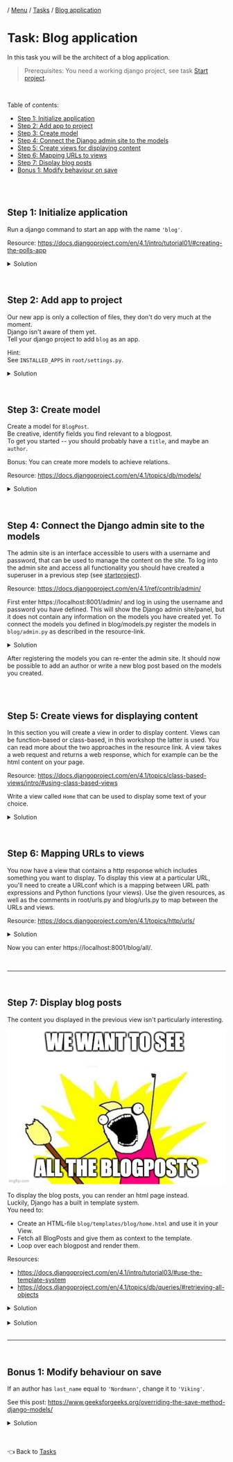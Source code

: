 / [Menu](/documentation/README.md) / [Tasks](/documentation/tasks/README.md) / [Blog application](blog.md)

# Task: Blog application

In this task you will be the architect of a blog application.

> Prerequisites:
> You need a working django project, see task [Start project](startproject.md).

<br>

Table of contents:

- [Step 1: Initialize application](#step-1-initialize-application)
- [Step 2: Add app to project](#step-2-add-app-to-project)
- [Step 3: Create model](#step-3-create-model)
- [Step 4: Connect the Django admin site to the models](#step-4-connect-the-django-admin-site-to-the-models)
- [Step 5: Create views for displaying content](#step-5-create-views-for-displaying-content)
- [Step 6: Mapping URLs to views](#step-6-mapping-urls-to-views)
- [Step 7: Display blog posts](#step-7-display-blog-posts)
- [Bonus 1: Modify behaviour on save](#bonus-1-modify-behaviour-on-save)

<br>
<br>

## Step 1: Initialize application

Run a django command to start an app with the name `'blog'`.

Resource: https://docs.djangoproject.com/en/4.1/intro/tutorial01/#creating-the-polls-app

<details>
<summary>Solution</summary>

To create app (from root of project on host machine):

```
docker compose exec clean pipenv run python manage.py startapp blog
```

</details>

<br>
<br>

## Step 2: Add app to project

Our new app is only a collection of files, they don't do very much at the moment.  
Django isn't aware of them yet.  
Tell your django project to add `blog` as an app.

Hint:
<br>
See `INSTALLED_APPS` in `root/settings.py`.

<details>
<summary>Solution</summary>

https://docs.djangoproject.com/en/4.1/intro/tutorial02/#activating-models

```py
INSTALLED_APPS = [
    ...
    'blog', # <-- Add this.
]
```

</details>

<br>
<br>

## Step 3: Create model

Create a model for `BlogPost`.  
Be creative, identify fields you find relevant to a blogpost.  
To get you started -- you should probably have a `title`, and maybe an `author`.

Bonus:
You can create more models to achieve relations.

Resource: https://docs.djangoproject.com/en/4.1/topics/db/models/

<details>
<summary>Solution</summary>

> `blank`: Specifies if field can be blank when creating an instance.  
> `null`: Specifies a database constraint field can be blank when creating an instance.

```py
# blog/models.py

from django.db import models

class Author(models.Model):
    first_name = models.CharField(max_length=42, blank=True, null=True)
    last_name = models.CharField(max_length=42, blank=True, null=True)
    born = models.DateTimeField(blank=True, null=True)

    def __str__(self) -> str:
        """
        Returns the string representation of an instance.
        We want to see the full name (strip whitespace if partially missing name)
        """
        return f'{self.last_name} {self.last_name}'.strip()


class BlogPost(models.Model):
    title = models.CharField(max_length=100, blank=False, null=True)
    text = models.TextField(blank=False, null=True)
    author = models.ForeignKey(Author, on_delete=models.PROTECT, blank=True, null=True)
    published = models.DateTimeField()
    hidden = models.BooleanField(default=False)

    last_updated = models.DateTimeField(auto_now=True)
    created = models.DateTimeField(auto_now_add=True)

    def __str__(self) -> str:
        """
        Returns the string representation of an instance.
        We want to see the title.
        """
        return f'{self.title}'
```

</details>

<br>
<br>
    
## Step 4: Connect the Django admin site to the models
The admin site is an interface accessible to users with a username and password, that can be used to manage the content on the site. To log into the admin site and access all functionality you should have created a superuser in a previous step (see [startproject](/documentation/tasks/startproject.md#step-5-create-a-superuser)).

Resource: https://docs.djangoproject.com/en/4.1/ref/contrib/admin/

First enter https://localhost:8001/admin/ and log in using the username and password you have defined. This will show the Django admin site/panel, but it does not contain any information on the models you have created yet. To connect the models you defined in blog/models.py register the models in `blog/admin.py` as described in the resource-link.

<details>
<summary>Solution</summary>

```py
# blog/admin.py

from django.contrib import admin
from blog.models import Author, BlogPost

# Register your models here.
admin.site.register(Author)
admin.site.register(BlogPost)
```

</details>
    
After registering the models you can re-enter the admin site. It should now be possible to add an author or write a new blog post based on the models you created.

<br>
<br>

## Step 5: Create views for displaying content

In this section you will create a view in order to display content. Views can be function-based or class-based, in this workshop the latter is used. You can read more about the two approaches in the resource link. A view takes a web request and returns a web response, which for example can be the html content on your page.

Resource: https://docs.djangoproject.com/en/4.1/topics/class-based-views/intro/#using-class-based-views

Write a view called `Home` that can be used to display some text of your choice.

<details>

<summary>Solution</summary>

```py
# blog/views.py

from django.http import HttpResponse, HttpRequest
from django.views import View

class Home(View):

    def get(self, request: HttpRequest) -> HttpResponse:
        return HttpResponse('Welcome to my blog!')

```

</details>

<br>
<br>

## Step 6: Mapping URLs to views

You now have a view that contains a http response which includes something you want to display. To display this view at a particular URL, you'll need to create a URLconf which is a mapping between URL path expressions and Python functions (your views). Use the given resources, as well as the comments in root/urls.py and blog/urls.py to map between the URLs and views.

Resource: https://docs.djangoproject.com/en/4.1/topics/http/urls/

<details>
<summary>Solution</summary>

```py
# blog/urls.py
from django.urls import path

from blog.views import Home

urlpatterns = [
    path('all/', Home.as_view(), name='home'),
]
```

```py
# root/urls.py
from django.contrib import admin
from django.urls import path, include

urlpatterns = [
    path('admin/', admin.site.urls),
    path('blog/', include('blog.urls')),
]

```

</details>

Now you can enter https://localhost:8001/blog/all/.

<br>
<hr>
<br>

## Step 7: Display blog posts

The content you displayed in the previous view isn't particularly interesting.

![We want to see all the blogposts!](/documentation/images/blogposts.jpg)

To display the blog posts, you can render an html page instead.  
Luckily, Django has a built in template system.  
You need to:

- Create an HTML-file `blog/templates/blog/home.html` and use it in your View.
- Fetch all BlogPosts and give them as context to the template.
- Loop over each blogpost and render them.

Resources:

- https://docs.djangoproject.com/en/4.1/intro/tutorial03/#use-the-template-system
- https://docs.djangoproject.com/en/4.1/topics/db/queries/#retrieving-all-objects

<details>
<summary>Solution</summary>

```py
# blog/views.py

from django.http import HttpResponse, HttpRequest
from django.views import View
from django.shortcuts import render

from blog.models import BlogPost

class Home(View):
    template_name: str = 'blog/home.html'

    def get(self, request: HttpRequest) -> HttpResponse:
        # Fetch all BlogPosts.
        blog_posts = BlogPost.objects.all()
        # Give the results as context to template with name 'blog_posts'.
        return render(request, self.template_name, {'blog_posts': blog_posts})
```

</details>

<br>

<details>
<summary>Solution</summary>

```html
<!-- > blog/templates/blog/home.html -->

<div>
  <h1>Django Blog</h1>
  <p>Welcome to my super cool blog written in Django!</p>
</div>

<div>
  {% for blog_post in blog_posts %}
  <div>
    <h2>{{ blog_post.title }}</h2>
    <p>{{ blog_post.text }}</p>
  </div>
  {% endfor %}
</div>
```

</details>

<br>
<hr>
<br>

## Bonus 1: Modify behaviour on save

If an author has `last_name` equal to `'Nordmann'`, change it to `'Viking'`.

See this post:
https://www.geeksforgeeks.org/overriding-the-save-method-django-models/

<details>
<summary>Solution</summary>

```py
# blog/models.py

from django.db import models

class Author(models.Model):
    ...

    def save(self, *args, **kwargs) -> None:

        # Modify name.
        if self.last_name == 'Nordmann':
            self.last_name = 'Viking'

        # Proceed with saving.
        super().save(*args, **kwargs)
```

</details>

<br>
<br>

👈 Back to [Tasks](/documentation/tasks/README.md)
